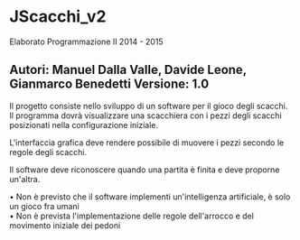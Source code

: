 # JScacchi_v2
Elaborato Programmazione II 2014 - 2015

<b>Autori:</b> Manuel Dalla Valle, Davide Leone, Gianmarco Benedetti
<b>Versione:</b> 1.0
-----------------------------------------------------------------------------------------------------------  

Il progetto consiste nello sviluppo di un software per il gioco degli scacchi.  
Il programma dovrà visualizzare una scacchiera con i pezzi degli scacchi posizionati nella configurazione iniziale.  

L'interfaccia grafica deve rendere possibile di muovere i pezzi secondo le regole degli scacchi.  

Il software deve riconoscere quando una partita è finita e deve proporne un'altra.  

• Non è previsto che il software implementi un'intelligenza artificiale, è solo un gioco fra umani  
• Non è prevista l'implementazione delle regole dell'arrocco e del movimento iniziale dei pedoni  
